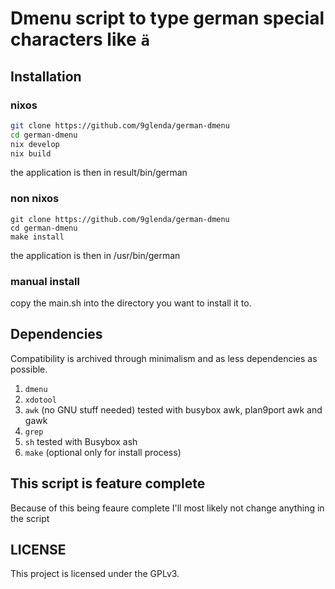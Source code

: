 # Dmenu script to type german special characters like `ä`
## Installation
### nixos
```sh
git clone https://github.com/9glenda/german-dmenu
cd german-dmenu
nix develop
nix build
```
the application is then in result/bin/german
### non nixos
```
git clone https://github.com/9glenda/german-dmenu
cd german-dmenu
make install
```
the application is then in /usr/bin/german
### manual install
copy the main.sh into the directory you want to install it to.
## Dependencies 
Compatibility is archived through minimalism and as less dependencies as possible.
1. `dmenu`
2. `xdotool`
3. `awk` (no GNU stuff needed) tested with busybox awk, plan9port awk and gawk
4. `grep`
5. `sh` tested with Busybox ash
6. `make` (optional only for install process)
## This script is feature complete
Because of this being feaure complete I'll most likely not change anything in the script
## LICENSE
This project is licensed under the GPLv3.
